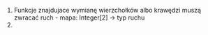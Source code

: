 1. Funkcje znajdujace wymianę wierzchołków albo krawędzi muszą zwracać ruch - mapa: Integer[2] -> typ ruchu
2. 